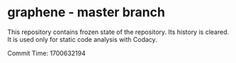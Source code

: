 # graphene - master branch

This repository contains frozen state of the repository.
Its history is cleared. It is used only for static code
analysis with Codacy.

Commit Time: 1700632194